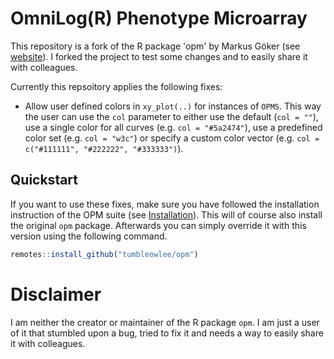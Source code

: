 # OmniLog(R) Phenotype Microarray

This repository is a fork of the R package 'opm' by Markus Göker (see [website](http://www.goeker.org/opm/)). I forked the project to test some changes and to easily share it with colleagues.

Currently this repsoitory applies the following fixes:
* Allow user defined colors in `xy_plot(..)` for instances of `OPMS`. This way the user can use the `col` parameter to either use the default (`col = ""`), use a single color for all curves (e.g. `col = "#5a2474"`), use a predefined color set (e.g. `col = "w3c"`) or specify a custom color vector (e.g. `col = c("#111111", "#222222", "#333333")`).

## Quickstart

If you want to use these fixes, make sure you have followed the installation instruction of the OPM suite (see [Installation](http://www.goeker.org/opm/)). This will of course also install the original `opm` package. Afterwards you can simply override it with this version using the following command.
```r
remotes::install_github("tumbleowlee/opm")
```

# Disclaimer

I am neither the creator or maintainer of the R package `opm`. I am just a user of it that stumbled upon a bug, tried to fix it and needs a way to easily share it with colleagues.
